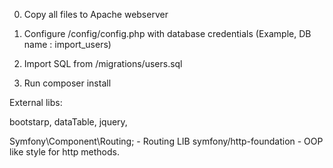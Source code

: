 0. Copy all files to Apache webserver

1. Configure /config/config.php with database credentials (Example, DB name : import_users)
2. Import SQL from /migrations/users.sql
3. Run composer install


External libs: 

bootstarp, dataTable, jquery, 

Symfony\Component\Routing; - Routing LIB
symfony/http-foundation - OOP like style for http methods.


